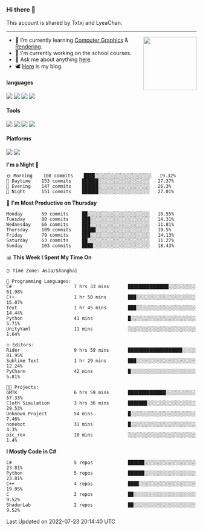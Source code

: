 ### Hi there 👋

This account is shared by Txtxj and LyeaChan.

---

<img align="right" height="141" src="https://github-readme-stats.vercel.app/api?username=txtxj&theme=tokyonight&show_icons=true&count_private=true">

- 🌱 I’m currently learning [Computer Graphics](https://github.com/txtxj/GAMES101) & [Rendering](https://github.com/txtxj/GAMES202).
- 🐶 I'm currently working on the school courses.
- 💬 Ask me about anything [here](https://github.com/txtxj/txtxj/issues).
- 🕊️ [Here](https://txtxj.top) is my blog.

#### languages

![](https://img.shields.io/badge/C++-00599C?logo=cplusplus&logoColor=fff)
![](https://img.shields.io/badge/Python-3e74a2?logo=python&logoColor=fff)
![](https://img.shields.io/badge/C%23-239120?logo=csharp&logoColor=fff)
![](https://img.shields.io/badge/C-A8B9CC?logo=c&logoColor=555)


#### Tools

![](https://img.shields.io/badge/JetBrains-000000?logo=jetbrains&logoColor=fff)
![](https://img.shields.io/badge/Unity-FFFFFF?logo=unity&logoColor=000)
![](https://img.shields.io/badge/SublimeText_3-FF9800?logo=sublimetext&logoColor=fff)
![](https://img.shields.io/badge/Blender-F5792A?logo=blender&logoColor=fff)


#### Platforms

![](https://img.shields.io/badge/Windows_10-0078D6?logo=windows&logoColor=fff)
![](https://img.shields.io/badge/Ubuntu_20.04-E95420?logo=ubuntu&logoColor=fff)


<!--START_SECTION:waka-->
**I'm a Night 🦉** 

```text
🌞 Morning    108 commits    ████░░░░░░░░░░░░░░░░░░░░░   19.32% 
🌆 Daytime    153 commits    ██████░░░░░░░░░░░░░░░░░░░   27.37% 
🌃 Evening    147 commits    ██████░░░░░░░░░░░░░░░░░░░   26.3% 
🌙 Night      151 commits    ██████░░░░░░░░░░░░░░░░░░░   27.01%

```
📅 **I'm Most Productive on Thursday** 

```text
Monday       59 commits     ██░░░░░░░░░░░░░░░░░░░░░░░   10.55% 
Tuesday      80 commits     ███░░░░░░░░░░░░░░░░░░░░░░   14.31% 
Wednesday    66 commits     ███░░░░░░░░░░░░░░░░░░░░░░   11.81% 
Thursday     109 commits    █████░░░░░░░░░░░░░░░░░░░░   19.5% 
Friday       79 commits     ███░░░░░░░░░░░░░░░░░░░░░░   14.13% 
Saturday     63 commits     ██░░░░░░░░░░░░░░░░░░░░░░░   11.27% 
Sunday       103 commits    ████░░░░░░░░░░░░░░░░░░░░░   18.43%

```


📊 **This Week I Spent My Time On** 

```text
⌚︎ Time Zone: Asia/Shanghai

💬 Programming Languages: 
C#                       7 hrs 33 mins       ███████████████░░░░░░░░░░   61.98% 
C++                      1 hr 50 mins        ███░░░░░░░░░░░░░░░░░░░░░░   15.07% 
Text                     1 hr 45 mins        ███░░░░░░░░░░░░░░░░░░░░░░   14.44% 
Python                   41 mins             █░░░░░░░░░░░░░░░░░░░░░░░░   5.71% 
UnityYaml                11 mins             ░░░░░░░░░░░░░░░░░░░░░░░░░   1.64%

🔥 Editors: 
Rider                    9 hrs 59 mins       ████████████████████░░░░░   81.95% 
Sublime Text             1 hr 29 mins        ███░░░░░░░░░░░░░░░░░░░░░░   12.24% 
PyCharm                  42 mins             █░░░░░░░░░░░░░░░░░░░░░░░░   5.81%

🐱‍💻 Projects: 
GMTK                     6 hrs 59 mins       ██████████████░░░░░░░░░░░   57.33% 
Cloth Simulation         3 hrs 36 mins       ███████░░░░░░░░░░░░░░░░░░   29.53% 
Unknown Project          54 mins             █░░░░░░░░░░░░░░░░░░░░░░░░   7.46% 
nonebot                  31 mins             █░░░░░░░░░░░░░░░░░░░░░░░░   4.3% 
pic_rev                  10 mins             ░░░░░░░░░░░░░░░░░░░░░░░░░   1.4%

```

**I Mostly Code in C#** 

```text
C#                       5 repos             ██████░░░░░░░░░░░░░░░░░░░   23.81% 
Python                   5 repos             ██████░░░░░░░░░░░░░░░░░░░   23.81% 
C++                      4 repos             ████░░░░░░░░░░░░░░░░░░░░░   19.05% 
C                        2 repos             ██░░░░░░░░░░░░░░░░░░░░░░░   9.52% 
ShaderLab                2 repos             ██░░░░░░░░░░░░░░░░░░░░░░░   9.52%

```



 Last Updated on 2022-07-23 20:14:40 UTC
<!--END_SECTION:waka-->
